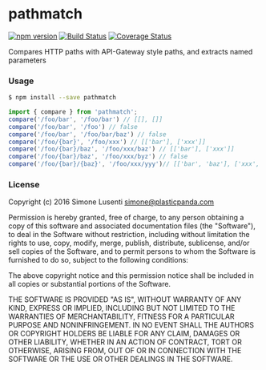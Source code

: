 # pathmatch

[![npm version](https://badge.fury.io/js/pathmatch.svg)](https://badge.fury.io/js/pathmatch) 
[![Build Status](https://travis-ci.org/dawson-org/pathmatch.svg?branch=master)](https://travis-ci.org/dawson-org/pathmatch) 
[![Coverage Status](https://coveralls.io/repos/github/dawson-org/pathmatch/badge.svg?branch=master)](https://coveralls.io/github/dawson-org/pathmatch?branch=master) 

Compares HTTP paths with API-Gateway style paths, and extracts named parameters

### Usage

```bash
$ npm install --save pathmatch
```

```js
import { compare } from 'pathmatch';
compare('/foo/bar', '/foo/bar') // [[], []]
compare('/foo/bar', '/foo') // false
compare('/foo/bar', '/foo/bar/baz') // false
compare('/foo/{bar}', '/foo/xxx') // [['bar'], ['xxx']]
compare('/foo/{bar}/baz', '/foo/xxx/baz') // [['bar'], ['xxx']]
compare('/foo/{bar}/baz', '/foo/xxx/byz') // false
compare('/foo/{bar}/{baz}', '/foo/xxx/yyy')// [['bar', 'baz'], ['xxx', 'yyy']]
```

### License

Copyright (c) 2016 Simone Lusenti <simone@plasticpanda.com>

Permission is hereby granted, free of charge, to any person obtaining a copy
of this software and associated documentation files (the "Software"), to deal
in the Software without restriction, including without limitation the rights
to use, copy, modify, merge, publish, distribute, sublicense, and/or sell
copies of the Software, and to permit persons to whom the Software is
furnished to do so, subject to the following conditions:

The above copyright notice and this permission notice shall be included in all
copies or substantial portions of the Software.

THE SOFTWARE IS PROVIDED "AS IS", WITHOUT WARRANTY OF ANY KIND, EXPRESS OR
IMPLIED, INCLUDING BUT NOT LIMITED TO THE WARRANTIES OF MERCHANTABILITY,
FITNESS FOR A PARTICULAR PURPOSE AND NONINFRINGEMENT. IN NO EVENT SHALL THE
AUTHORS OR COPYRIGHT HOLDERS BE LIABLE FOR ANY CLAIM, DAMAGES OR OTHER
LIABILITY, WHETHER IN AN ACTION OF CONTRACT, TORT OR OTHERWISE, ARISING FROM,
OUT OF OR IN CONNECTION WITH THE SOFTWARE OR THE USE OR OTHER DEALINGS IN THE
SOFTWARE.
